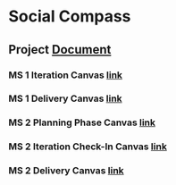 # Social Compass 
## Project [Document](https://docs.google.com/document/d/1FtPri2SiGJrtpIK09BFPRGfcMf6uPp5N0meGTb0Vsys/edit?usp=sharing)
### MS 1 Iteration Canvas [link](https://canvas.ucsd.edu/courses/42716/assignments/567148)
### MS 1 Delivery Canvas [link](https://canvas.ucsd.edu/courses/42716/assignments/567146)
### MS 2 Planning Phase Canvas [link](https://canvas.ucsd.edu/courses/42716/assignments/567154)
### MS 2 Iteration Check-In Canvas [link](https://canvas.ucsd.edu/courses/42716/assignments/567152)
### MS 2 Delivery Canvas [link](https://canvas.ucsd.edu/courses/42716/assignments/567150)
